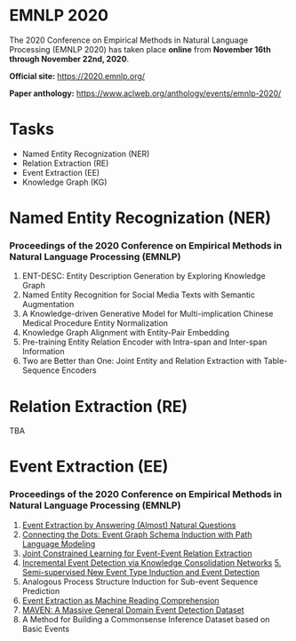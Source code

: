 # EMNLP 2020
The 2020 Conference on Empirical Methods in Natural Language Processing (EMNLP 2020) has taken place **online** from **November 16th through November 22nd, 2020**.
  
**Official site:** <https://2020.emnlp.org/>
  
**Paper anthology:** <https://www.aclweb.org/anthology/events/emnlp-2020/>
# Tasks
- Named Entity Recognization (NER)
- Relation Extraction (RE)
- Event Extraction (EE)
- Knowledge Graph (KG)
# Named Entity Recognization (NER)
### Proceedings of the 2020 Conference on Empirical Methods in Natural Language Processing (EMNLP)
1. ENT-DESC: Entity Description Generation by Exploring Knowledge Graph
2. Named Entity Recognition for Social Media Texts with Semantic Augmentation
3. A Knowledge-driven Generative Model for Multi-implication Chinese Medical Procedure Entity Normalization
4. Knowledge Graph Alignment with Entity-Pair Embedding
5. Pre-training Entity Relation Encoder with Intra-span and Inter-span Information
6. Two are Better than One: Joint Entity and Relation Extraction with Table-Sequence Encoders

# Relation Extraction (RE)
TBA
# Event Extraction (EE)
### Proceedings of the 2020 Conference on Empirical Methods in Natural Language Processing (EMNLP)
1. [Event Extraction by Answering (Almost) Natural Questions](https://github.com/Clearailhc/KG-NLP-Papers/blob/main/EMNLP/2020/EE/1.%20Event%20Extraction%20by%20Answering%20(Almost)%20Natural%20Questions.md)
2. [Connecting the Dots: Event Graph Schema Induction with Path Language Modeling](https://github.com/Clearailhc/KG-NLP-Papers/blob/main/EMNLP/2020/EE/2.%20Connecting%20the%20Dots_Event%20Graph%20Schema%20Induction%20with%20Path%20Language%20Modeling.md)
3. [Joint Constrained Learning for Event-Event Relation Extraction](EE/3.%20Joint%20Constrained%20Learning%20for%20Event-Event%20Relation%20Extraction.md)
4. [Incremental Event Detection via Knowledge Consolidation Networks](https://github.com/Clearailhc/KG-NLP-Papers/blob/main/EMNLP/2020/EE/4.Incremental%20Event%20Detection%20via%20Knowledge%20Consolidation%20Networks.md)
[5. Semi-supervised New Event Type Induction and Event Detection](https://github.com/Clearailhc/KG-NLP-Papers/blob/main/EMNLP/2020/EE/5.%20Semi-supervised%20New%20Event%20Type%20Induction%20and%20Event%20Detection.md)
6. Analogous Process Structure Induction for Sub-event Sequence Prediction
7. [Event Extraction as Machine Reading Comprehension](https://github.com/Clearailhc/KG-NLP-Papers/blob/main/EMNLP/2020/EE/7.%20Event%20Extraction%20as%20Machine%20Reading%20Comprehension.md)
8. [MAVEN: A Massive General Domain Event Detection Dataset](https://github.com/Clearailhc/KG-NLP-Papers/blob/main/EMNLP/2020/EE/8.%20MAVEN_A%20Massive%20General%20Domain%20Event%20Detection%20Dataset.md)
9. A Method for Building a Commonsense Inference Dataset based on Basic Events